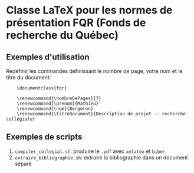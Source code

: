 # Classe LaTeX pour les normes de présentation FQR (Fonds de recherche du Québec)

## Exemples d'utilisation

Redéfinir les commandes définissant le nombre de page, votre nom et le titre du document:

        \documentclass{fqr} 

        \renewcommand{\nombreDePages}{7}
        \renewcommand{\prenom}{Mathieu}
        \renewcommand{\nom}{Bergeron}
        \renewcommand{\titreDocument}{Description de projet -- recherche collégiale}

## Exemples de scripts


1. `compiler_collegial.sh`: produire le `.pdf` avec `xelatex` et `biber`
1. `extraire_bibliographie.sh`: extraire la bibliographie dans un document séparé

